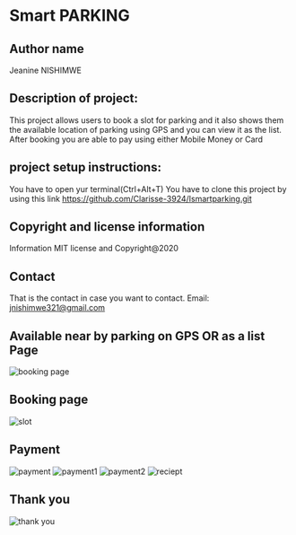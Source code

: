 # Smart PARKING

## Author name 

Jeanine NISHIMWE

## Description of project:

This project allows users to book a slot for parking and it also shows them the available location of parking using GPS and you can view it as the list. After booking you are able to pay using either Mobile Money or Card
## project setup instructions:

You have to open yur terminal(Ctrl+Alt+T) You have to clone this project by using this link https://github.com/Clarisse-3924/Ismartparking.git

## Copyright and license information
Information MIT license and Copyright@2020

## Contact

That is the contact in case you want to contact. Email: jnishimwe321@gmail.com

## Available  near by parking on GPS OR as a list Page

![booking page](https://user-images.githubusercontent.com/71278856/112112444-37bb4900-8bbe-11eb-8bff-dc30f76fdfd6.png)

## Booking page

![slot](https://user-images.githubusercontent.com/71278856/112113546-9a611480-8bbf-11eb-8b24-b70190aac459.png)

## Payment
![payment](https://user-images.githubusercontent.com/71278856/112113638-bcf32d80-8bbf-11eb-9aa4-b8afafab7b2f.png)
![payment1](https://user-images.githubusercontent.com/71278856/112113640-bcf32d80-8bbf-11eb-97ad-fd9dad03a5ba.png)
![payment2](https://user-images.githubusercontent.com/71278856/112113704-d2685780-8bbf-11eb-9c9d-ada0ddba6765.png)
![reciept](https://user-images.githubusercontent.com/71278856/112114167-676b5080-8bc0-11eb-8f9a-711721be3d7d.png)

## Thank you
![thank you](https://user-images.githubusercontent.com/71278856/112114174-6a664100-8bc0-11eb-99f2-84968509b000.png)
